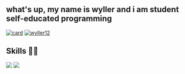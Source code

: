 ## what's up, my name is wyller and i am student self-educated programming

[![card](https://github-readme-stats.vercel.app/api?username=wyller12&theme=dracula)](https://github.com/anuraghazra/github-readme-stats)
[![wyller12](https://github-readme-stats.vercel.app/api/top-langs/?username=wyller12&layout=compact&theme=dracula)](https://github.com/anuraghazra/github-readme-stats)

## Skills 👩‍💻

<img style="display=inline-block" src="https://img.shields.io/badge/HTML5-E34F26?style=for-the-badge&logo=html5&logoColor=white">
<img style="display=inline-block" src="https://img.shields.io/badge/CSS3-1572B6?style=for-the-badge&logo=css3&logoColor=white">

